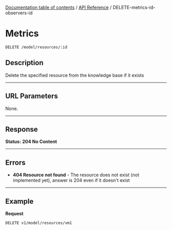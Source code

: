 [Documentation table of contents](../../TOC.md) / [API Reference](../../api.md) / DELETE-metrics-id-observers-id

# Metrics

	DELETE /model/resources/:id

## Description
Delete the specified resource from the knowledge base if it exists

***

## URL Parameters

None.

***

## Response

**Status:** **204 No Content**

***

## Errors

* **404 Resource not found** - The resource does not exist (not implemented yet), answer is 204 even if it doesn't exist

***

## Example
**Request**

	DELETE v1/model/resources/vm1
